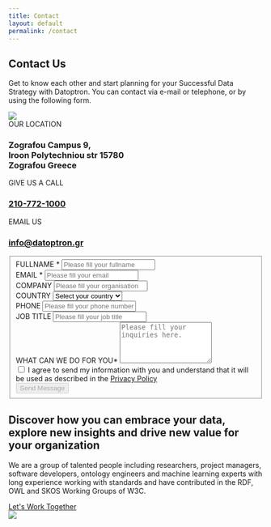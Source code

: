 ```yaml
---
title: Contact
layout: default
permalink: /contact
---
```

<main role="main">
  <!-- main heading-->
  <section class="mainheading">
    <div class="container">
      <!-- wrap-->
      <div class="wrap">
        <h1>Contact <span class="green">Us</span></h1>
        <p>
          Get to know each other and start planning for your Successful Data Strategy
          with Datoptron. You can contact via e-mail or telephone, or by using the following form.
        </p>
      </div>
    </div>
  </section>
  <!-- generic layout-->
  <section class="twocolumns contactus">
    <div class="container">
      <!-- row-->
      <div class="row">
        <!-- left-->
        <div class="col-xl-4 col-lg-4 col-md-4 col-sm-12 left">
          <!-- location-->
          <div class="contact-location">
            <!-- oval-->
            <img class="oval" src="{{ site.baseurl }}/assets/img/ic-oval-6.png">
            <div class="detail">
              <div class="lbl">OUR LOCATION</div>
              <h3>
                 Zografou Campus 9, <br>Iroon Polytechniou str 15780 <br>Zografou Greece
              </h3>
            </div>
            <div class="detail">
              <div class="lbl">GIVE US A CALL </div>
              <h3><a href="tel:+302107721000">210-772-1000</a></h3>
            </div>
            <div class="detail">
              <div class="lbl">EMAIL US </div>
              <h3> <a href="mailto:info@datoptron.gr">info@datoptron.gr</a></h3>
            </div>
          </div>
        </div>
        <!-- right-->
        <div class="col-xl-8 col-lg-8 col-md-8 col-sm-12 right">
          <!-- form-->
          <form
            id="contact-form"
            class="contact-form form"
            method="POST"
            onsubmit="submitForm()"
          >
            <fieldset id="fs-frm-inputs">
                <!-- row-->
                <div class="row">
                  <!-- col-->
                  <div class="col-xl-6 col-lg-6 col-md-12 col-sm-12 leftform">
                    <!-- label-->
                    <div class="input">
                      <label class="form-label" for="form-fullname">
                         FULLNAME <span class="mandatory">*</span>
                      </label>
                      <input 
                        name="Full Name"
                        class="form-control"
                        id="form-fullname"
                        type="text"
                        placeholder="Please fill your fullname"
                        oninput="validateForm()"
                      >
                    </div>
                    <!-- label-->
                    <div class="input">
                      <label class="form-label" for="form-email">
                         EMAIL <span class="mandatory">*</span>
                      </label>
                      <input
                        name="E-mail"
                        class="form-control"
                        id="form-email"
                        type="text"
                        placeholder="Please fill your email"
                        oninput="validateForm()"
                      >
                    </div>
                    <!-- label-->
                    <div class="input">
                      <label class="form-label" for="form-company">
                         COMPANY
                      </label>
                      <input name="Company" class="form-control" id="form-company" type="text" placeholder="Please fill your organisation">
                    </div>
                  </div>
                  <!-- col-->
                  <div class="col-xl-6 col-lg-6 col-md-12 col-sm-12 rightform">
                    <!-- label-->
                    <div class="input">
                      <label class="form-label" for="selectCountry">
                         COUNTRY
                      </label>
                      <select name="Country" class="form-select" id="selectCountry" aria-label="Default select example">
                        <option selected disabled>Select your country</option>
                      </select>
                    </div>
                    <!-- label-->
                    <div class="input">
                      <label class="form-label" for="form-phone">
                         PHONE
                      </label>
                      <input name="Phone Number" class="form-control" id="form-phone" type="text" placeholder="Please fill your phone number">
                    </div>
                    <!-- label-->
                    <div class="input">
                      <label class="form-label" for="form-job">
                         JOB TITLE
                      </label>
                      <input name="Job Title" class="form-control" id="form-job" type="text" placeholder="Please fill your job title">
                    </div>
                  </div>
                </div>
                <!-- row-->
                <div class="row">
                  <!-- col-->
                  <div class="col-xl-12">
                    <!-- label-->
                    <div class="input">
                      <label class="form-label" for="form-message">
                         WHAT CAN WE DO FOR YOU<span class="mandatory">*</span>
                      </label>
                      <textarea
                        name="Message"
                        id="form-message"
                        class="form-control"
                        rows="5"
                        placeholder="Please fill your inquiries here."
                        oninput="validateForm()"
                      ></textarea>
                    </div>
                    <!-- input-->
                    <div class="input">
                      <input
                        class="form-check-input"
                        type="checkbox"
                        id="form-privacy"
                        onchange="validateForm()"
                      >
                      <label class="form-check-label" for="form-privacy">
                        I agree to send my information with you and understand that it will be used
                        as described in the <a href="{{ site.baseurl }}/privacy">Privacy Policy</a>
                      </label>
                    </div>
                    <!-- input-->
                    <div class="input">
                      <button class="btn btn-dark" type="submit" id="submit-btn" disabled="true">Send Message</button>
                    </div>
                  </div>
                </div>
            </fieldset>
          </form>
        </div>
      </div>
    </div>
  </section>
  <!-- call to action-->
  <section class="home-calltoaction">
    <div class="container">
      <!-- heading-->
      <div class="text">
        <h2>
          Discover how you can embrace your data, explore <span class="green">new insights</span> and
          drive <span class="green">new value</span> for your organization
        </h2>
        <p>
          We are a group of talented people including researchers, project managers, software developers,
          ontology engineers and machine learning experts with long experience working with standards and
          have contributed in the RDF, OWL and SKOS Working Groups of W3C.
        </p>
        <a href="{{ site.baseurl }}/contact">Let's Work Together</a>
      </div>
      <!-- character-->
      <img class="character" src="{{ site.baseurl }}/assets/img/img-character-3.png">
    </div>
  </section>
</main>

<script src="{{ site.baseurl }}/assets/js/countries.js"></script>
<script src="{{ site.baseurl }}/assets/js/form.js"></script>

